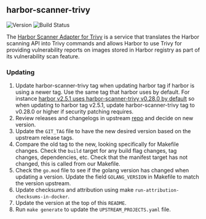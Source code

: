 ## **harbor-scanner-trivy**
![Version](https://img.shields.io/badge/version-v0.30.21-blue)
![Build Status](https://codebuild.us-west-2.amazonaws.com/badges?uuid=eyJlbmNyeXB0ZWREYXRhIjoieEpzUzBranRhT3NMMGdLU0lSVmh1S2RteDcyd1AwRU5LbVZFc2pnNlcvcWpaZHR4blQ3RktjbzllUmhwMmhma0pnZ2RWVEY0UEIzZ2NPc3pYQ2l1RFZvPSIsIml2UGFyYW1ldGVyU3BlYyI6IitiOTg2c2dOVW55cnVQREoiLCJtYXRlcmlhbFNldFNlcmlhbCI6MX0%3D&branch=main)

The [Harbor Scanner Adapter for Trivy](https://github.com/aquasecurity/harbor-scanner-trivy) is a service that translates the Harbor scanning API into Trivy commands and allows Harbor to use Trivy for providing vulnerability reports on images stored in Harbor registry as part of its vulnerability scan feature.

### Updating

1. Update harbor-scanner-trivy tag when updating harbor tag if harbor is using a newer tag. Use the same tag that harbor uses by default. For instance [harbor v2.5.1 uses harbor-scanner-trivy v0.28.0 by default](https://github.com/goharbor/harbor/blob/v2.5.1/Makefile#L115) so when updating to harbor tag v2.5.1, update harbor-scanner-trivy tag to v0.28.0 or higher if security patching requires.
1. Review releases and changelogs in upstream [repo](https://github.com/aquasecurity/harbor-scanner-trivy) and decide on new version.
1. Update the `GIT_TAG` file to have the new desired version based on the upstream release tags.
1. Compare the old tag to the new, looking specifically for Makefile changes. Check the `build` target for any build flag changes, tag changes, dependencies, etc. Check that the manifest target has not changed, this is called from our Makefile.
1. Check the `go.mod` file to see if the golang version has changed when updating a version. Update the field `GOLANG_VERSION` in Makefile to match the version upstream.
1. Update checksums and attribution using make `run-attribution-checksums-in-docker`.
1. Update the version at the top of this `README`.
1. Run `make generate` to update the `UPSTREAM_PROJECTS.yaml` file.
